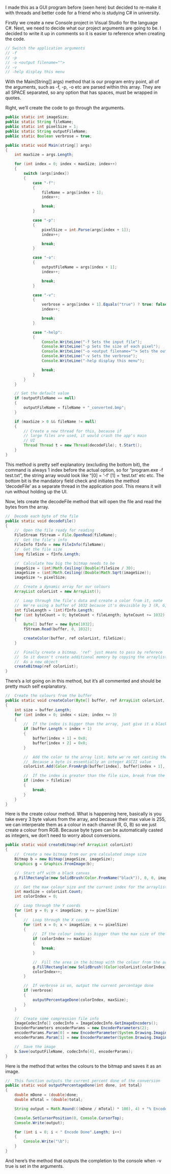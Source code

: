I made this as a GUI program before (seen here) but decided to re-make it with threads and better code for a friend who is studying C# in university.

Firstly we create a new Console project in Visual Studio for the language C#. Next, we need to decide what our project arguments are going to be. I decided to write it up in comments so it is easier to reference when creating the code.

```java
// Switch the application arguments
// -f
// -p
// -o <output filename="">
// -v
// -help display this menu
```

With the Main(String[] args) method that is our program entry point, all of the arguments, such as -f, -p, -o etc are parsed within this array. They are all SPACE separated, so any option that has spaces, must be wrapped in quotes.

Right, we’ll create the code to go through the arguments.

```java
public static int imageSize;
public static String fileName;
public static int pixelSize = 1;
public static String outputFileName;
public static Boolean verbrose = true;

public static void Main(string[] args)
{
	int maxSize = args.Length;

	for (int index = 0; index < maxSize; index++)
	{
		switch (args[index])
		{
			case "-f":
			{
				fileName = args[index + 1];
				index++;

				break;
			}

			case "-p":
			{
				pixelSize = int.Parse(args[index + 1]);
				index++;

				break;
			}

			case "-o":
			{
				outputFileName = args[index + 1];
				index++;

				break;
			}

			case "-v":
			{
				verbrose = args[index + 1].Equals("true") ? true: false;
				index++;

				break;
			}

			case "-help":
			{
				Console.WriteLine("-f Sets the input file");
				Console.WriteLine("-p Sets the size of each pixel");
				Console.WriteLine("-o <output filename=""> Sets the output filename");
				Console.WriteLine("-v Sets the verbrose");
				Console.WriteLine("-help display this menu");

				break;
			}
		}
	}

	// Set the default value
	if (outputFileName == null)
	{
		outputFileName = fileName + "_converted.bmp";
	}

	if (maxSize > 0 && fileName != null)
	{
		// Create a new thread for this, because if
		// large files are used, it would crash the app's main
		// UI
		Thread Thread t = new Thread(decodeFile); t.Start();
	}
}
```

This method is pretty self explanatory (excluding the bottom bit), the command is always 1 index before the actual option, so for “program.exe -f test.txt”, the string array would look like “[0] = ‘-f’ [1] = ‘test.txt’ etc etc.
The bottom bit is the mandatory field check and initiates the method ‘decodeFile’ as a separate thread in the application pool. This means it will run without holding up the UI.

Now, lets create the decodeFile method that will open the file and read the bytes from the array.

```java
//  Decode each byte of the file
public static void decodeFile()
{
    //  Open the file ready for reading
    FileStream fStream = File.OpenRead(fileName);
    //  Get the file's info
    FileInfo fInfo = new FileInfo(fileName);
    //  Get the file size
    long fileSize = fInfo.Length;

    //  Calculate how big the bitmap needs to be
    imageSize = (int)Math.Ceiling((Double)fileSize / 3D);
    imageSize = (int)Math.Ceiling((Double)Math.Sqrt(imageSize));
    imageSize *= pixelSize;

    //  Create a dynamic array for our colours
    ArrayList colorList = new ArrayList();

    //  Loop through the file's data and create a color from it, note
    //  We're using a buffer of 1032 because it's devisible by 3 (R, G, B)
    int fileLength = (int)fInfo.Length;
    for (int byteCount = 0; byteCount < fileLength; byteCount += 1032)
    {
        Byte[] buffer = new Byte[1032];
        fStream.Read(buffer, 0, 1032);

        createColor(buffer, ref colorList, fileSize);
    }

    //  Finally create a bitmap. 'ref' just means to pass by referece
    //  So it doesn't create additional memory by copying the arraylist
    //  As a new object
    createBitmap(ref colorList);
}
```

There’s a lot going on in this method, but it’s all commented and should be pretty much self explanatory.

```java
//  Create the colours from the buffer
public static void createColor(Byte[] buffer, ref ArrayList colorList, long fileSize)
{
    int size = buffer.Length;
    for (int index = 0; index < size; index += 3)
    {
        //  If the index is bigger than the array, just give it a black colour
        if (buffer.Length < index + 1)
        {
            buffer[index + 1] = 0x0;
            buffer[index + 2] = 0x0;
        }

        //  Add the color to the array list. Note we're not casting the byte value as an int
        //  Because a byte is essentially an integer ASCII value
        colorList.Add(Color.FromArgb(buffer[index], buffer[index + 1], buffer[index + 2]));

        //  If the index is greater than the file size, break from the array
        if (index > fileSize)
        {
            break;
        }
    }
}
```

Here is the create colour method. What is happening here, basically is you take every 3 byte values from the array, and because their max value is 255, we can interperate them as a colour in each channel (R, G, B) so we just create a colour from RGB. Because byte types can be automatically casted as integers, we don’t need to worry about conversions.

```java
public static void createBitmap(ref ArrayList colorList)
{
    //  Create a new bitmap from our pre calculated image size
    Bitmap b = new Bitmap(imageSize, imageSize);
    Graphics g = Graphics.FromImage(b);

    //  Start off with a black canvas
    g.FillRectangle(new SolidBrush(Color.FromName("black")), 0, 0, imageSize, imageSize);

    //  Get the max colour size and the current index for the arraylist
    int maxSize = colorList.Count;
    int colorIndex = 0;

    //  Loop through the Y coords
    for (int y = 0; y < imageSize; y += pixelSize)
    {
        //  Loop through the X coords
        for (int x = 0; x < imageSize; x += pixelSize)
        {
            //  If the colour index is bigger than the max size of the array, break from the loop
            if (colorIndex >= maxSize)
            {
                break;
            }   

            //  Fill the area in the bitmap with the colour from the arraylist
            g.FillRectangle(new SolidBrush((Color)colorList[colorIndex]), x, y, pixelSize, pixelSize);
            colorIndex++;
        }

        //  If verbrose is on, output the current percentage done
        if (verbrose)
        {
            outputPercentageDone(colorIndex, maxSize);
        }
    }

    //  Create some compression file info
    ImageCodecInfo[] codecInfo = ImageCodecInfo.GetImageEncoders();
    EncoderParameters encoderParams = new EncoderParameters(2);
    encoderParams.Param[0] = new EncoderParameter(System.Drawing.Imaging.Encoder.Quality, 255L);
    encoderParams.Param[1] = new EncoderParameter(System.Drawing.Imaging.Encoder.Compression, 255L);

    //  Save the image
    b.Save(outputFileName, codecInfo[4], encoderParams);
}
```

Here is the method that writes the colours to the bitmap and saves it as an image.

```java
//  This function outputs the current percent done of the conversion
public static void outputPercentageDone(int done, int total)
{
    double mDone = (double)done;
    double mTotal = (double)total;

    String output = Math.Round(((mDone / mTotal) * 100), 4) + "% Encode Done";

    Console.SetCursorPosition(0, Console.CursorTop);
    Console.Write(output);

    for (int i = 0; i < " Encode Done".Length; i++)
    {
        Console.Write("\b");
    }
}
```

And here’s the method that outputs the completion to the console when -v true is set in the arguments.